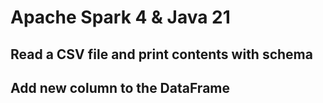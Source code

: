 # Apache Spark 4 & Java 21 
## Read a CSV file and print contents with schema
## Add new column to the DataFrame



